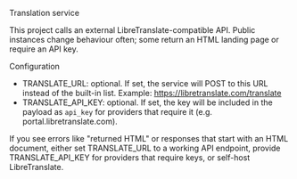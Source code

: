 Translation service

This project calls an external LibreTranslate-compatible API. Public instances change behaviour often; some return an HTML landing page or require an API key.

Configuration

- TRANSLATE_URL: optional. If set, the service will POST to this URL instead of the built-in list. Example: https://libretranslate.com/translate
- TRANSLATE_API_KEY: optional. If set, the key will be included in the payload as `api_key` for providers that require it (e.g. portal.libretranslate.com).

If you see errors like "returned HTML" or responses that start with an HTML document, either set TRANSLATE_URL to a working API endpoint, provide TRANSLATE_API_KEY for providers that require keys, or self-host LibreTranslate.
